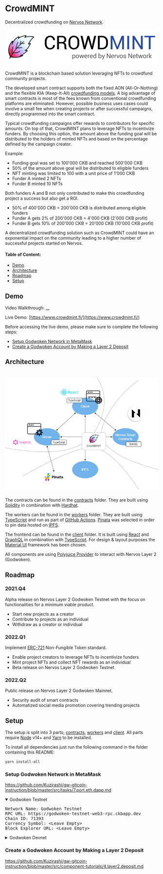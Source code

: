 # CrowdMINT

Decentralized crowdfunding on [Nervos Network](https://www.nervos.org/).

<p align="center">
	<img src="assets/logo_text.png" alt="CrowdMINT logo">
</p>

CrowdMINT is a blockchain based solution leveraging NFTs to crowdfund community projects.

The developed smart contract supports both the fixed AON (All-Or-Nothing) and the flexible KIA (Keep-It-All) [crowdfunding models](https://www.researchgate.net/publication/272306935_Crowdfunding_Models_Keep-it-All_vs_All-or-Nothing).
A big advantage of smart contracts is most of the fees known from conventional crowdfunding platforms are eliminated.
However, possible business uses cases could involve a small fee when creating projects or after successful campaigns, directly programmed into the smart contract.

Typical crowdfunding campaigns offer rewards to contributors for specific amounts. On top of that, CrowdMINT plans to leverage NFTs to incentivize funders.
By choosing this option, the amount above the funding goal will be distributed to the holders of minted NFTs and based on the percentage defined by the campaign creator.

Example:

- Funding goal was set to 100'000 CKB and reached 500'000 CKB
- 50% of the amount above goal will be distributed to eligible funders
- NFT minting was limited to 100 with a unit price of 1'000 CKB
- Funder A minted 2 NFTs
- Funder B minted 10 NFTs

Both funders A and B not only contributed to make this crowdfunding project a success but also get a ROI.

- 50% of 400'000 CKB = 200'000 CKB is distributed among eligible funders
- Funder A gets 2% of 200'000 CKB = 4'000 CKB (2'000 CKB profit)
- Funder B gets 10% of 200'000 CKB = 20'000 CKB (10'000 CKB profit)

A decentralized crowdfunding solution such as CrowdMINT could have an exponential impact on the community leading to a higher number of successful projects started on Nervos.

#### Table of Content:
* [Demo](#demo)
* [Architecture](#architecture)
* [Roadmap](#roadmap)
* [Setup](#setup)

## Demo <a name="demo"></a>

Video Walkthrough: [...](...)

Live Demo: [https://www.crowdmint.fi/](https://www.crowdmint.fi/)

Before accessing the live demo, please make sure to complete the following steps:
- [Setup Godwoken Network in MetaMask](#metamask)
- [Create a Godwoken Account by Making a Layer 2 Deposit](#deposit)

## Architecture <a name="architecture"></a>

<h1 align="center">
	<img src="assets/architecture.png" alt="CrowdMINT architecture">
</h1>

The contracts can be found in the [contracts](/contracts) folder.
They are built using [Solidity](https://docs.soliditylang.org/en/v0.7.6/) in combination with [Hardhat](https://hardhat.org/).

The workers can be found in the [workers](/workers) folder. 
They are built using [TypeScript](https://www.typescriptlang.org/) and run as part of [GitHub Actions](https://github.com/features/actions).
[Pinata](https://www.pinata.cloud/) was selected in order to pin data hosted on [IPFS](https://ipfs.io/).

The frontend can be found in the [client](/client) folder. 
It is built using [React](https://reactjs.org/) and [GraphQL](https://graphql.org/) in combination with [TypeScript](https://www.typescriptlang.org/). 
For design & layout purposes the [Material UI](https://mui.com/) framework has been chosen.

All components are using [Polyjuice Provider](https://github.com/nervosnetwork/polyjuice-provider) to interact with Nervos Layer 2 (Godwoken).

## Roadmap <a name="roadmap"></a>

### 2021.Q4
Alpha release on Nervos Layer 2 Godwoken Testnet with the focus on functionalities for a minimum viable product.

- Start new projects as a creator
- Contribute to projects as an individual
- Withdraw as a creator or individual

### 2022.Q1
Implement [ERC-721](https://ethereum.org/en/developers/docs/standards/tokens/erc-721/) Non-Fungible Token standard.

- Enable project creators to leverage NFTs to incentivize funders
- Mint project NFTs and collect NFT rewards as an individual
- Beta release on Nervos Layer 2 Godwoken Testnet

### 2022.Q2
Public release on Nervos Layer 2 Godwoken Mainnet.

- Security audit of smart contracts
- Automatized social media promotion covering trending projects

## Setup <a name="setup"></a>

The setup is split into 3 parts; [contracts](/contracts), [workers](/workers) and [client](/client). All parts require [Node](https://nodejs.org/en/) v14+ and [Yarn](https://yarnpkg.com/getting-started/install) to be installed.

To install all dependencies just run the following command in the folder containing this README:

```bash
yarn install-all
```

### Setup Godwoken Network in MetaMask <a name="metamask"></a>
https://github.com/Kuzirashi/gw-gitcoin-instruction/blob/master/src/tasks/7.port.eth.dapp.md

<details open>
<summary>Godwoken Testnet</summary>
<pre>
Network Name: Godwoken Testnet
RPC URL: https://godwoken-testnet-web3-rpc.ckbapp.dev
Chain ID: 71393
Currency Symbol: &lt;Leave Empty&gt;
Block Explorer URL: &lt;Leave Empty&gt;
</pre>
</details>

<details>
<summary>Godwoken Devnet</summary>
<pre>
Network Name: Godwoken Devnet
RPC URL: http://localhost:8024
Chain ID: 1024777
Currency Symbol: &lt;Leave Empty&gt;
Block Explorer URL: &lt;Leave Empty&gt;
</pre>
</details>

### Create a Godwoken Account by Making a Layer 2 Deposit <a name="deposit"></a>
https://github.com/Kuzirashi/gw-gitcoin-instruction/blob/master/src/component-tutorials/4.layer2.deposit.md